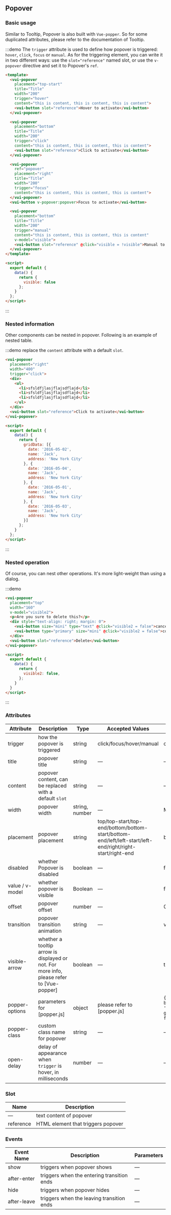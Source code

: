 ## Popover

### Basic usage

Similar to Tooltip, Popover is also built with `Vue-popper`. So for some duplicated attributes, please refer to the documentation of Tooltip.

:::demo The `trigger` attribute is used to define how popover is triggered: `hover`, `click`, `focus` or `manual`. As for the triggering element, you can write it in two different ways: use the `slot="reference"` named slot, or use the `v-popover` directive and set it to Popover's `ref`.

```html
<template>
  <vui-popover
    placement="top-start"
    title="Title"
    width="200"
    trigger="hover"
    content="this is content, this is content, this is content">
    <vui-button slot="reference">Hover to activate</vui-button>
  </vui-popover>

  <vui-popover
    placement="bottom"
    title="Title"
    width="200"
    trigger="click"
    content="this is content, this is content, this is content">
    <vui-button slot="reference">Click to activate</vui-button>
  </vui-popover>

  <vui-popover
    ref="popover"
    placement="right"
    title="Title"
    width="200"
    trigger="focus"
    content="this is content, this is content, this is content">
  </vui-popover>
  <vui-button v-popover:popover>Focus to activate</vui-button>

  <vui-popover
    placement="bottom"
    title="Title"
    width="200"
    trigger="manual"
    content="this is content, this is content, this is content"
    v-model="visible">
    <vui-button slot="reference" @click="visible = !visible">Manual to activate</vui-button>
  </vui-popover>
</template>

<script>
  export default {
    data() {
      return {
        visible: false
      };
    }
  };
</script>
```
:::

### Nested information

Other components can be nested in popover. Following is an example of nested table.

:::demo replace the `content` attribute with a default `slot`.

```html
<vui-popover
  placement="right"
  width="400"
  trigger="click">
  <div>
    <ul>
      <li>sfsldfjlasjflajsdflajd</li>
      <li>sfsldfjlasjflajsdflajd</li>
      <li>sfsldfjlasjflajsdflajd</li>
    </ul>
  </div>
  <vui-button slot="reference">Click to activate</vui-button>
</vui-popover>

<script>
  export default {
    data() {
      return {
        gridData: [{
          date: '2016-05-02',
          name: 'Jack',
          address: 'New York City'
        }, {
          date: '2016-05-04',
          name: 'Jack',
          address: 'New York City'
        }, {
          date: '2016-05-01',
          name: 'Jack',
          address: 'New York City'
        }, {
          date: '2016-05-03',
          name: 'Jack',
          address: 'New York City'
        }]
      };
    }
  };
</script>
```
:::

### Nested operation

Of course, you can nest other operations. It's more light-weight than using a dialog.

:::demo
```html
<vui-popover
  placement="top"
  width="160"
  v-model="visible2">
  <p>Are you sure to delete this?</p>
  <div style="text-align: right; margin: 0">
    <vui-button size="mini" type="text" @click="visible2 = false">cancel</vui-button>
    <vui-button type="primary" size="mini" @click="visible2 = false">confirm</vui-button>
  </div>
  <vui-button slot="reference">Delete</vui-button>
</vui-popover>

<script>
  export default {
    data() {
      return {
        visible2: false,
      };
    }
  }
</script>
```
:::

### Attributes
| Attribute      | Description          | Type      | Accepted Values       | Default  |
|--------------------|----------------------------------------------------------|-------------------|-------------|--------|
| trigger | how the popover is triggered | string  | click/focus/hover/manual |    click    |
|  title              | popover title | string | — | — |
|  content        |  popover content, can be replaced with a default `slot`    | string            | — | — |
|  width        |  popover width  | string, number            | — | Min width 150px |
|  placement        |  popover placement  | string | top/top-start/top-end/bottom/bottom-start/bottom-end/left/left-start/left-end/right/right-start/right-end |  bottom |
|  disabled       |  whether Popover is disabled  | boolean    | — |  false |
|  value / v-model        |  whether popover is visible  | Boolean           | — |  false |
|  offset        |  popover offset  | number           | — |  0 |
|  transition     |  popover transition animation      | string             | — | vui-fade-in-linear |
|  visible-arrow   |  whether a tooltip arrow is displayed or not. For more info, please refer to [Vue-popper] | boolean | — | true |
|  popper-options        | parameters for [popper.js] | object            | please refer to [popper.js] | `{ boundariesElement: 'body', gpuAcceleration: false }` |
|  popper-class        |  custom class name for popover | string | — | — |
|  open-delay        | delay of appearance when `trigger` is hover, in milliseconds | number | — | — |

### Slot
| Name | Description |
| --- | --- |
| — | text content of popover |
| reference | HTML element that triggers popover |

### Events
| Event Name | Description | Parameters |
|---------|--------|---------|
| show | triggers when popover shows | — |
| after-enter | triggers when the entering transition ends | — |
| hide | triggers when popover hides | — |
| after-leave | triggers when the leaving transition ends | — |
